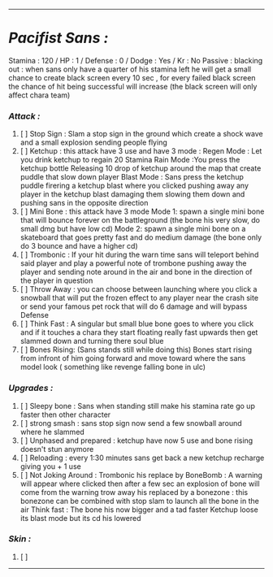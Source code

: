 __________________________________________________________________________
# ***Pacifist Sans :***
Stamina : 120 / HP : 1 / Defense : 0 / Dodge : Yes / Kr : No
Passive : 
	blacking out : when sans only have a quarter of his stamina left he will get a small chance to create black screen every 10 sec , for every failed black screen the chance of hit being successful will increase (the black screen will only affect chara team)
### ***Attack :***
1. [ ] Stop Sign : Slam a stop sign in the ground which create a shock wave and a small explosion sending people flying
2. [ ] Ketchup :  this attack have 3 use and have 3 mode :
       Regen Mode : Let you drink ketchup to regain 20 Stamina
       Rain Mode :You press the ketchup bottle Releasing 10 drop of ketchup around the map that create puddle that slow down player
       Blast Mode : Sans press the ketchup puddle firering a ketchup blast where you clicked pushing away any player in the ketchup blast damaging them slowing them down and pushing sans in the opposite direction
3. [ ] Mini Bone : this attack have 3 mode 
       Mode 1: spawn a single mini bone that will bounce forever on the battleground (the bone his very slow, do small dmg but have low cd)
       Mode 2: spawn a single mini bone on a skateboard that goes pretty fast and do medium damage (the bone only do 3 bounce and have a higher cd)
4. [ ] Trombonic : If your hit during the warn time sans will teleport behind said player and play a powerful note of trombone pushing away the player and sending note around in the air and bone in the direction of the player in question
5. [ ] Throw Away : you can choose between launching where you click a snowball that will put the frozen effect to any player near the crash site or send your famous pet rock that will do 6 damage and will bypass Defense
6. [ ] Think Fast : A singular but small blue bone goes to where you click and if it touches a chara they start floating really fast upwards then get slammed down and turning there soul blue 
7. [ ] Bones Rising: (Sans stands still while doing this) Bones start rising from infront of him going forward and move toward where the sans model look ( something like revenge falling bone in ulc)
### ***Upgrades :***
1. [ ]  Sleepy bone : Sans when standing still make his stamina rate go up faster then other character
2. [ ] strong smash : sans stop sign now send a few snowball around where he slammed 
3. [ ] Unphased and prepared : ketchup have now 5 use and bone rising doesn't stun anymore
4. [ ] Reloading : every 1:30 minutes sans get back a new ketchup recharge giving you + 1 use
5. [ ] Not Joking Around : 
       Trombonic his replace by BoneBomb : 
       A warning will appear where clicked then after a few sec an explosion of bone will come from the warning
       trow away his replaced by a bonezone : this bonezone can be combined with stop slam to launch all the bone in the air
       Think fast : The bone his now bigger and a tad faster
       Ketchup loose its blast mode but its cd his lowered
       
### ***Skin :***
1. [ ] 
__________________________________________________________________________